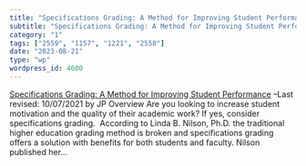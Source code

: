 ```yaml
---
title: "Specifications Grading: A Method for Improving Student Performance"
subtitle: "Specifications Grading: A Method for Improving Student Performance"
category: "1"
tags: ["2559", "1157", "1221", "2558"]
date: "2023-08-21"
type: "wp"
wordpress_id: 4600
---
```

[ Specifications Grading: A Method for Improving Student Performance]( https://kb.ecampus.uconn.edu/2021/10/07/specifications-grading-a-method-for-improving-student-performance/) –Last revised: 10/07/2021 by JP Overview Are you looking to increase student motivation and the quality of their academic work? If yes, consider specifications grading.  According to Linda B. Nilson, Ph.D. the traditional higher education grading method is broken and specifications grading offers a solution with benefits for both students and faculty. Nilson published her…